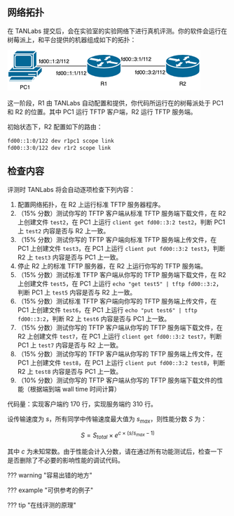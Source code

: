 ## 网络拓扑

在 TANLabs 提交后，会在实验室的实验网络下进行真机评测。你的软件会运行在树莓派上，和平台提供的机器组成如下的拓扑：

![Topology](img/topology_tftp.png)

这一阶段，R1 由 TANLabs 自动配置和提供，你代码所运行在的树莓派处于 PC1 和 R2 的位置。其中 PC1 运行 TFTP 客户端，R2 运行 TFTP 服务端。

初始状态下，R2 配置如下的路由：

```
fd00::1:0/122 dev r1pc1 scope link
fd00::3:0/122 dev r1r2 scope link
```

## 检查内容

评测时 TANLabs 将会自动逐项检查下列内容：

1. 配置网络拓扑，在 R2 上运行标准 TFTP 服务器程序。
2. （15% 分数）测试你写的 TFTP 客户端从标准 TFTP 服务端下载文件，在 R2 上创建文件 `test2`，在 PC1 上运行 `client get fd00::3:2 test2`，判断 PC1 上 `test2` 内容是否与 R2 上一致。
3. （15% 分数）测试你写的 TFTP 客户端向标准 TFTP 服务端上传文件，在 PC1 上创建文件 `test3`，在 PC1 上运行 `client put fd00::3:2 test3`，判断 R2 上 `test3` 内容是否与 PC1 上一致。
4. 停止 R2 上的标准 TFTP 服务器，在 R2 上运行你写的 TFTP 服务端。
5. （15% 分数）测试标准 TFTP 客户端从你写的 TFTP 服务端下载文件，在 R2 上创建文件 `test5`，在 PC1 上运行 `echo "get test5" | tftp fd00::3:2`，判断 PC1 上 `test5` 内容是否与 R2 上一致。
6. （15% 分数）测试标准 TFTP 客户端向你写的 TFTP 服务端上传文件，在 PC1 上创建文件 `test6`，在 PC1 上运行 `echo "put test6" | tftp fd00::3:2`，判断 R2 上 `test6` 内容是否与 PC1 上一致。
7. （15% 分数）测试你写的 TFTP 客户端从你写的 TFTP 服务端下载文件，在 R2 上创建文件 `test7`，在 PC1 上运行 `client get fd00::3:2 test7`，判断 PC1 上 `test7` 内容是否与 R2 上一致。
8. （15% 分数）测试你写的 TFTP 客户端从你写的 TFTP 服务端上传文件，在 PC1 上创建文件 `test8`，在 PC1 上运行 `client put fd00::3:2 test8`，判断 R2 上 `test8` 内容是否与 PC1 上一致。
9. （10% 分数）测试你写的 TFTP 客户端从你写的 TFTP 服务端下载文件的性能（根据端到端 wall time 时间计算）

代码量：实现客户端约 170 行，实现服务端约 310 行。

设传输速度为 $s$，所有同学中传输速度最大值为 $s_{max}$，则性能分数 $S$ 为：

$$
S = S_{total} \times e^{c \times (s/s_{max}-1)}
$$

其中 $c$ 为未知常数。由于性能会计入分数，请在通过所有功能测试后，检查一下是否删除了不必要的影响性能的调试代码。

??? warning "容易出错的地方"

??? example "可供参考的例子"

??? tip "在线评测的原理"